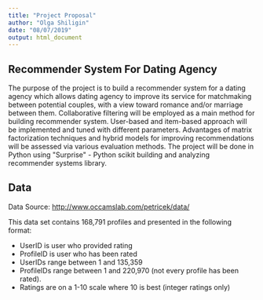 ```yaml
---
title: "Project Proposal"
author: "Olga Shiligin"
date: "08/07/2019"
output: html_document
---
```



Recommender System For Dating Agency
------------------------------------

The purpose of the project is to build a recommender system for a dating agency which allows dating agency to improve its service for matchmaking between potential couples, with a view toward romance and/or marriage between them.
Collaborative filtering will be employed as a main method for building recommender system. User-based and item-based approach will be implemented and tuned with different parameters. Advantages of matrix factorization techniques and hybrid models for improving recommendations will be assessed via various evaluation methods.
The project will be done in Python using "Surprise" - Python scikit building and analyzing recommender systems library.


Data
----

Data Source: http://www.occamslab.com/petricek/data/

This data set contains 168,791 profiles and presented in the following format:

- UserID is user who provided rating
- ProfileID is user who has been rated
- UserIDs range between 1 and 135,359
- ProfileIDs range between 1 and 220,970 (not every profile has been rated).
- Ratings are on a 1-10 scale where 10 is best (integer ratings only)









